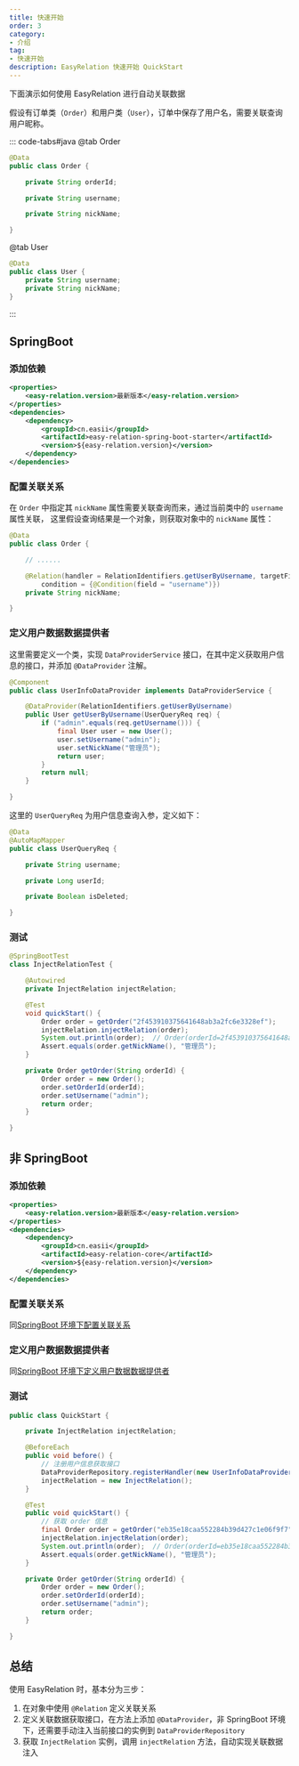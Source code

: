 ```yaml
---
title: 快速开始
order: 3
category:
- 介绍
tag:
- 快速开始
description: EasyRelation 快速开始 QuickStart
---
```


下面演示如何使用 EasyRelation 进行自动关联数据

假设有订单类（`Order`）和用户类（`User`），订单中保存了用户名，需要关联查询用户昵称。

::: code-tabs#java
@tab Order
```java
@Data
public class Order {

    private String orderId;

    private String username;

    private String nickName;

}
```

@tab User
```java
@Data
public class User {
    private String username;
    private String nickName;
}
```
:::

## SpringBoot

### 添加依赖

```xml
<properties>
    <easy-relation.version>最新版本</easy-relation.version>
</properties>
<dependencies>
    <dependency>
        <groupId>cn.easii</groupId>
        <artifactId>easy-relation-spring-boot-starter</artifactId>
        <version>${easy-relation.version}</version>
    </dependency>
</dependencies>
```

### 配置关联关系

在 `Order` 中指定其 `nickName` 属性需要关联查询而来，通过当前类中的 `username` 属性关联，
这里假设查询结果是一个对象，则获取对象中的 `nickName` 属性：

```java
@Data
public class Order {

    // ......

    @Relation(handler = RelationIdentifiers.getUserByUsername, targetField = "nickName",
        condition = {@Condition(field = "username")})
    private String nickName;

}
```

### 定义用户数据数据提供者

这里需要定义一个类，实现 `DataProviderService` 接口，在其中定义获取用户信息的接口，并添加 `@DataProvider` 注解。

```java
@Component
public class UserInfoDataProvider implements DataProviderService {

    @DataProvider(RelationIdentifiers.getUserByUsername)
    public User getUserByUsername(UserQueryReq req) {
        if ("admin".equals(req.getUsername())) {
            final User user = new User();
            user.setUsername("admin");
            user.setNickName("管理员");
            return user;
        }
        return null;
    }

}
```

这里的 `UserQueryReq` 为用户信息查询入参，定义如下：

```java
@Data
@AutoMapMapper
public class UserQueryReq {

    private String username;

    private Long userId;

    private Boolean isDeleted;

}
```

### 测试

```java
@SpringBootTest
class InjectRelationTest {

    @Autowired
    private InjectRelation injectRelation;

    @Test
    void quickStart() {
        Order order = getOrder("2f453910375641648ab3a2fc6e3328ef");
        injectRelation.injectRelation(order);
        System.out.println(order);  // Order(orderId=2f453910375641648ab3a2fc6e3328ef, username=admin, nickName=管理员)
        Assert.equals(order.getNickName(), "管理员");
    }

    private Order getOrder(String orderId) {
        Order order = new Order();
        order.setOrderId(orderId);
        order.setUsername("admin");
        return order;
    }

}
```

## 非 SpringBoot

### 添加依赖

```xml
<properties>
    <easy-relation.version>最新版本</easy-relation.version>
</properties>
<dependencies>
    <dependency>
        <groupId>cn.easii</groupId>
        <artifactId>easy-relation-core</artifactId>
        <version>${easy-relation.version}</version>
    </dependency>
</dependencies>
```

### 配置关联关系

同[SpringBoot 环境下配置关联关系](#配置关联关系)

### 定义用户数据数据提供者

同[SpringBoot 环境下定义用户数据数据提供者](#定义用户数据数据提供者)

### 测试

```java
public class QuickStart {

    private InjectRelation injectRelation;

    @BeforeEach
    public void before() {
        // 注册用户信息获取接口
        DataProviderRepository.registerHandler(new UserInfoDataProvider());
        injectRelation = new InjectRelation();
    }

    @Test
    public void quickStart() {
        // 获取 order 信息
        final Order order = getOrder("eb35e18caa552284b39d427c1e06f9f7");
        injectRelation.injectRelation(order);
        System.out.println(order);  // Order(orderId=eb35e18caa552284b39d427c1e06f9f7, username=admin, nickName=管理员)
        Assert.equals(order.getNickName(), "管理员");
    }

    private Order getOrder(String orderId) {
        Order order = new Order();
        order.setOrderId(orderId);
        order.setUsername("admin");
        return order;
    }

}
```

## 总结

使用 EasyRelation 时，基本分为三步：

1. 在对象中使用 `@Relation` 定义关联关系
2. 定义关联数据获取接口，在方法上添加 `@DataProvider`，非 SpringBoot 环境下，还需要手动注入当前接口的实例到 `DataProviderRepository`
3. 获取 `InjectRelation` 实例，调用 `injectRelation` 方法，自动实现关联数据注入

